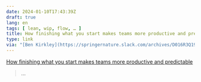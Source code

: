 ```yaml
---
date: 2024-01-10T17:43:39Z
draft: true
lang: en
tags: [ lean, wip, flow, … ]
title: How finishing what you start makes teams more productive and predictable
type: link
via: "[Ben Kirkley](https://springernature.slack.com/archives/D016R3Q19CH/p1704906690139049)"
---
```


[How finishing what you start makes teams more productive and predictable](https://lucasfcosta.com/2022/07/19/finish-what-you-start.html)

> …
